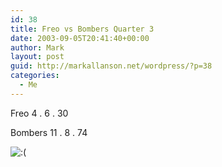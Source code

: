 ```yaml
---
id: 38
title: Freo vs Bombers Quarter 3
date: 2003-09-05T20:41:40+00:00
author: Mark
layout: post
guid: http://markallanson.net/wordpress/?p=38
categories:
  - Me
---
```

Freo 4 . 6 . 30
  
Bombers 11 . 8 . 74
   
 <img src='https://markallanson.net/blog/wp-includes/images/smilies/icon_sad.gif' alt=':(' class='wp-smiley' />